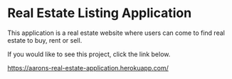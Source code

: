 # Real Estate Listing Application

This application is a real estate website where users can come to find real estate to buy, rent or sell.

If you would like to see this project, click the link below.

https://aarons-real-estate-application.herokuapp.com/
